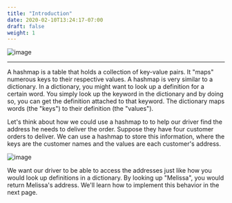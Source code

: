 ```yaml
---
title: "Introduction"
date: 2020-02-10T13:24:17-07:00
draft: false
weight: 1
--- 
```


<!--<link rel="stylesheet" href="../../style.css">-->

![image](../../img/mapIntro.png)

<hr>

A hashmap is a table that holds a collection of key-value pairs. It "maps" numerous keys to their respective values. A hashmap is very similar to a dictionary. In a dictionary, you might want to look up a definition for a certain word. You simply look up the keyword in the dictionary and by doing so, you can get the definition attached to that keyword. The dictionary maps words (the "keys") to their definition (the "values").

Let's think about how we could use a hashmap to to help our driver find the address he needs to deliver the order. Suppose they have four customer orders to deliver. We can use a hashmap to store this information, where the keys are the customer names and the values are each customer's address.

![image](../../img/customerName.png)

We want our driver to be able to access the addresses just like how you would look up definitions in a dictionary. By looking up "Melissa", you would return Melissa's address. We'll learn how to implement this behavior in the next page.